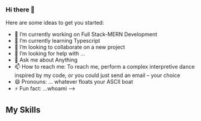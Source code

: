 ### Hi there 👋

Here are some ideas to get you started:

- 🔭 I’m currently working on Full Stack-MERN Development
- 🌱 I’m currently learning Typescript
- 👯 I’m looking to collaborate on a new project
- 🤔 I’m looking for help with ...
- 💬 Ask me about Anything
- 📫 How to reach me: To reach me, perform a complex interpretive dance inspired by my code, or you could just send an email – your choice
- 😄 Pronouns: ... whatever floats your ASCII boat
- ⚡ Fun fact: ...whoami
-->

## My Skills
